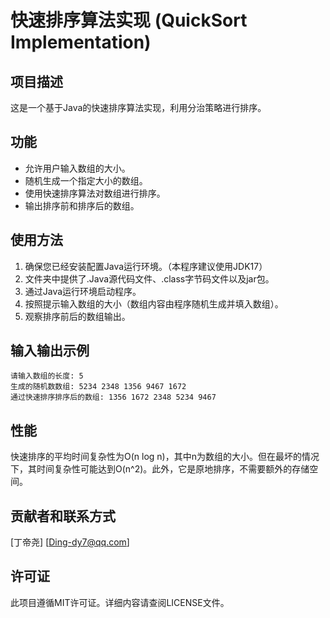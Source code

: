 # 快速排序算法实现 (QuickSort Implementation)

## 项目描述

这是一个基于Java的快速排序算法实现，利用分治策略进行排序。

## 功能

- 允许用户输入数组的大小。
- 随机生成一个指定大小的数组。
- 使用快速排序算法对数组进行排序。
- 输出排序前和排序后的数组。

## 使用方法

1. 确保您已经安装配置Java运行环境。（本程序建议使用JDK17）
2. 文件夹中提供了.Java源代码文件、.class字节码文件以及jar包。
3. 通过Java运行环境启动程序。
4. 按照提示输入数组的大小（数组内容由程序随机生成并填入数组）。
5. 观察排序前后的数组输出。

## 输入输出示例

```
请输入数组的长度: 5
生成的随机数数组: 5234 2348 1356 9467 1672
通过快速排序排序后的数组: 1356 1672 2348 5234 9467
```

## 性能

快速排序的平均时间复杂性为O(n log n)，其中n为数组的大小。但在最坏的情况下，其时间复杂性可能达到O(n^2)。此外，它是原地排序，不需要额外的存储空间。

## 贡献者和联系方式

[丁帝尧]
[Ding-dy7@qq.com]

## 许可证

此项目遵循MIT许可证。详细内容请查阅LICENSE文件。